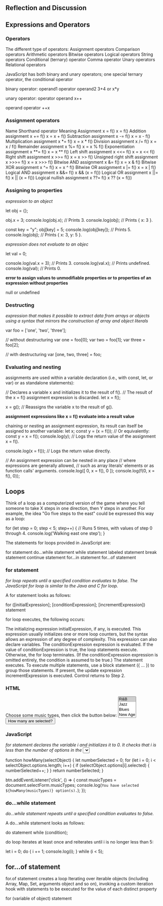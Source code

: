 ## Reflection and Discussion

## Expressions and Operators

### Operators

The different type of operators: 
Assignment operators
Comparison operators
Arithmetic operators
Bitwise operators
Logical operators
String operators
Conditional (ternary) operator
Comma operator
Unary operators
Relational operators

JavaScript has both binary and unary operators; one special ternary operator, the conditional operator

binary operator: 
operand1 operator operand2
3+4 or x*y

unary operator: 
operator operand
x++

operand operator
++x

### Assignment operators

Name	Shorthand operator	Meaning
Assignment	x = f()	x = f()
Addition assignment	x += f()	x = x + f()
Subtraction assignment	x -= f()	x = x - f()
Multiplication assignment	x *= f()	x = x * f()
Division assignment	x /= f()	x = x / f()
Remainder assignment	x %= f()	x = x % f()
Exponentiation assignment	x **= f()	x = x ** f()
Left shift assignment	x <<= f()	x = x << f()
Right shift assignment	x >>= f()	x = x >> f()
Unsigned right shift assignment	x >>>= f()	x = x >>> f()
Bitwise AND assignment	x &= f()	x = x & f()
Bitwise XOR assignment	x ^= f()	x = x ^ f()
Bitwise OR assignment	x |= f()	x = x | f()
Logical AND assignment	x &&= f()	x && (x = f())
Logical OR assignment	x ||= f()	x || (x = f())
Logical nullish assignment	x ??= f()	x ?? (x = f())

### Assigning to properties

*expression to an object*

let obj = {};

obj.x = 3;
console.log(obj.x); // Prints 3.
console.log(obj); // Prints { x: 3 }.

const key = "y";
obj[key] = 5;
console.log(obj[key]); // Prints 5.
console.log(obj); // Prints { x: 3, y: 5 }.

*expression does not evaluate to an objec*

let val = 0;

console.log(val.x = 3); // Prints 3.
console.log(val.x); // Prints undefined.
console.log(val); // Prints 0.

**error to assign values to unmodifiable properties or to properties of an expression without properties**

null or undefined

### Destructing 

*expression that makes it possible to extract data from arrays or objects using a syntax that mirrors the construction of array and object literals*

var foo = ['one', 'two', 'three'];

// without destructuring
var one   = foo[0];
var two   = foo[1];
var three = foo[2];

// with destructuring
var [one, two, three] = foo;

### Evaluating and nesting 

assignments are used within a variable declaration (i.e., with const, let, or var) or as standalone statements):

// Declares a variable x and initializes it to the result of f().
// The result of the x = f() assignment expression is discarded.
let x = f();

x = g(); // Reassigns the variable x to the result of g().

**assignment expressions like x = f() evaluate into a result value**

chaining or nesting an assignment expression, its result can itself be assigned to another variable:
let x;
const y = (x = f()); // Or equivalently: const y = x = f();
console.log(y); // Logs the return value of the assignment x = f().

console.log(x = f()); // Logs the return value directly.

// An assignment expression can be nested in any place
// where expressions are generally allowed,
// such as array literals' elements or as function calls' arguments.
console.log([ 0, x = f(), 0 ]);
console.log(f(0, x = f(), 0));

## Loops

Think of a loop as a computerized version of the game where you tell someone to take X steps in one direction, then Y steps in another. For example, the idea "Go five steps to the east" could be expressed this way as a loop:

for (let step = 0; step < 5; step++) {
  // Runs 5 times, with values of step 0 through 4.
  console.log('Walking east one step');
}

The statements for loops provided in JavaScript are:

for statement
do...while statement
while statement
labeled statement
break statement
continue statement
for...in statement
for...of statement

### for statement

*for loop repeats until a specified condition evaluates to false. The JavaScript for loop is similar to the Java and C for loop.*

A for statement looks as follows:

for ([initialExpression]; [conditionExpression]; [incrementExpression])
  statement
  
for loop executes, the following occurs:

The initializing expression initialExpression, if any, is executed. This expression usually initializes one or more loop counters, but the syntax allows an expression of any degree of complexity. This expression can also declare variables.
The conditionExpression expression is evaluated. If the value of conditionExpression is true, the loop statements execute. Otherwise, the for loop terminates. (If the conditionExpression expression is omitted entirely, the condition is assumed to be true.)
The statement executes. To execute multiple statements, use a block statement ({ ... }) to group those statements.
If present, the update expression incrementExpression is executed.
Control returns to Step 2.

### HTML

<form name="selectForm">
  <label for="musicTypes">Choose some music types, then click the button below:</label>
  <select id="musicTypes" name="musicTypes" multiple>
    <option selected>R&B</option>
    <option>Jazz</option>
    <option>Blues</option>
    <option>New Age</option>
    <option>Classical</option>
    <option>Opera</option>
  </select>
  <button id="btn" type="button">How many are selected?</button>
</form>

### JavaScript

*for statement declares the variable i and initializes it to 0. It checks that i is less than the number of options in the <select> element, performs the succeeding if statement, and increments i by 1 after each pass through the loop*
  
function howMany(selectObject) {
  let numberSelected = 0;
  for (let i = 0; i < selectObject.options.length; i++) {
    if (selectObject.options[i].selected) {
      numberSelected++;
    }
  }
  return numberSelected;
}

btn.addEventListener('click', () => {
  const musicTypes = document.selectForm.musicTypes;
  console.log(`You have selected ${howMany(musicTypes)} option(s).`);
});
  
### do...while statement

*do...while statement repeats until a specified condition evaluates to false.*

A do...while statement looks as follows:

do
  statement
while (condition);

do loop iterates at least once and reiterates until i is no longer less than 5:

let i = 0;
do {
  i += 1;
  console.log(i);
} while (i < 5);
                
## for...of statement 
                
for.of statement creates a loop Iterating over iterable objects (including Array, Map, Set, arguments object and so on), invoking a custom iteration hook with statements to be executed for the value of each distinct property
                
for (variable of object)
  statement
